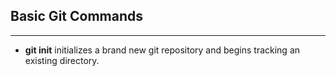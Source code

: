 ## Basic Git Commands
---

- **git init** initializes a brand new git repository and begins tracking an existing directory.
